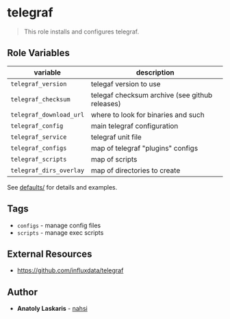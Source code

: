 # telegraf

>This role installs and configures telegraf.

## Role Variables

| variable                | description                                    |
|-------------------------|------------------------------------------------|
| `telegraf_version`      | telegaf version to use                         |
| `telegraf_checksum`     | telegaf checksum archive (see github releases) |
| `telegraf_download_url` | where to look for binaries and such            |
| `telegraf_config`       | main telegraf configuration                    |
| `telegraf_service`      | telegraf unit file                             |
| `telegraf_configs`      | map of telegraf "plugins" configs              |
| `telegraf_scripts`      | map of scripts                                 |
| `telegraf_dirs_overlay` | map of directories to create                   |

See [defaults/](defaults/) for details and examples.

## Tags
* `configs` - manage config files
* `scripts` - manage exec scripts

## External Resources
- https://github.com/influxdata/telegraf

## Author
* **Anatoly Laskaris** - [nahsi](https://github.com/nahsi)

